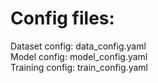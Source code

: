 # Config files:
Dataset config: data_config.yaml \
Model config: model_config.yaml \
Training config: train_config.yaml
